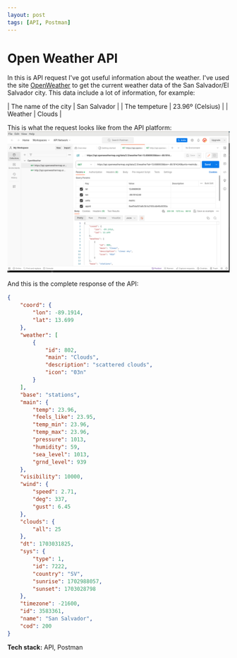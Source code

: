 ```yaml
---
layout: post
tags: [API, Postman]
---
```


# Open Weather API

In this is API request I've got useful information about the weather. I've used the site [OpenWeather][openweather-link] to get the current weather data of the San Salvador/El Salvador city. This data include a lot of information, for example:

| The name of the city | San Salvador |
| The tempeture | 23.96º (Celsius) |
| Weather | Clouds |

This is what the request looks like from the API platform:
![API platform](/images/projects//openweather.png)

And this is the complete response of the API:

```json
{
    "coord": {
        "lon": -89.1914,
        "lat": 13.699
    },
    "weather": [
        {
            "id": 802,
            "main": "Clouds",
            "description": "scattered clouds",
            "icon": "03n"
        }
    ],
    "base": "stations",
    "main": {
        "temp": 23.96,
        "feels_like": 23.95,
        "temp_min": 23.96,
        "temp_max": 23.96,
        "pressure": 1013,
        "humidity": 59,
        "sea_level": 1013,
        "grnd_level": 939
    },
    "visibility": 10000,
    "wind": {
        "speed": 2.71,
        "deg": 337,
        "gust": 6.45
    },
    "clouds": {
        "all": 25
    },
    "dt": 1703031825,
    "sys": {
        "type": 1,
        "id": 7222,
        "country": "SV",
        "sunrise": 1702988057,
        "sunset": 1703028798
    },
    "timezone": -21600,
    "id": 3583361,
    "name": "San Salvador",
    "cod": 200
}
````

**Tech stack:** API, Postman

[openweather-link]: https://openweathermap.org/
